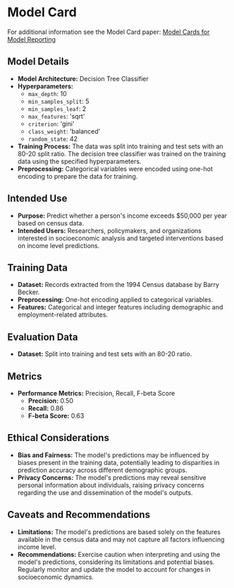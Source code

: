 # Model Card

For additional information see the Model Card paper: [Model Cards for Model Reporting](https://arxiv.org/pdf/1810.03993.pdf)

## Model Details
- **Model Architecture:** Decision Tree Classifier
- **Hyperparameters:**
  - `max_depth`: 10
  - `min_samples_split`: 5
  - `min_samples_leaf`: 2
  - `max_features`: 'sqrt'
  - `criterion`: 'gini'
  - `class_weight`: 'balanced'
  - `random_state`: 42
- **Training Process:** The data was split into training and test sets with an 80-20 split ratio. The decision tree classifier was trained on the training data using the specified hyperparameters.
- **Preprocessing:** Categorical variables were encoded using one-hot encoding to prepare the data for training.

## Intended Use
- **Purpose:** Predict whether a person's income exceeds $50,000 per year based on census data.
- **Intended Users:** Researchers, policymakers, and organizations interested in socioeconomic analysis and targeted interventions based on income level predictions.

## Training Data
- **Dataset:** Records extracted from the 1994 Census database by Barry Becker.
- **Preprocessing:** One-hot encoding applied to categorical variables.
- **Features:** Categorical and integer features including demographic and employment-related attributes.

## Evaluation Data
- **Dataset:** Split into training and test sets with an 80-20 ratio.

## Metrics
- **Performance Metrics:** Precision, Recall, F-beta Score
  - **Precision:** 0.50
  - **Recall:** 0.86
  - **F-beta Score:** 0.63

## Ethical Considerations
- **Bias and Fairness:** The model's predictions may be influenced by biases present in the training data, potentially leading to disparities in prediction accuracy across different demographic groups.
- **Privacy Concerns:** The model's predictions may reveal sensitive personal information about individuals, raising privacy concerns regarding the use and dissemination of the model's outputs.

## Caveats and Recommendations
- **Limitations:** The model's predictions are based solely on the features available in the census data and may not capture all factors influencing income level.
- **Recommendations:** Exercise caution when interpreting and using the model's predictions, considering its limitations and potential biases. Regularly monitor and update the model to account for changes in socioeconomic dynamics.
